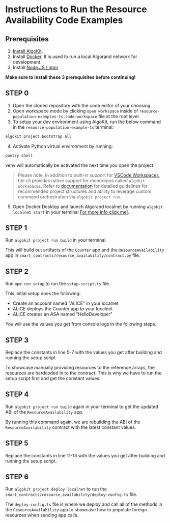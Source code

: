 # Instructions to Run the Resource Availability Code Examples

## Prerequisites

1. [Install AlgoKit](https://github.com/algorandfoundation/algokit-cli/tree/main?tab=readme-ov-file#install).
2. Install [Docker](https://www.docker.com/products/docker-desktop/). It is used to run a local Algorand network for development.
3. Install [Node.JS / npm](https://docs.npmjs.com/downloading-and-installing-node-js-and-npm)

**Make sure to install these 3 prerequisites before continuing!**

## STEP 0

1. Open the cloned repository with the code editor of your choosing.
2. Open workspace mode by clicking `open workspace` inside of `resource-population-examples-ts.code-workspace` file at the root level.
3. To setup your dev environment using AlgoKit, run the below command in the `resource-population-example-ts` terminal:

```bash
algokit project bootstrap all
```

4. Activate Python virtual environment by running:

```bash
poetry shell
```

venv will automatically be activated the next time you open the project.

> Please note, in addition to built-in support for [VSCode Workspaces](https://code.visualstudio.com/docs/editor/workspaces), the cli provides native support for monorepos called `algokit workspaces`. Refer to [documentation](https://github.com/algorandfoundation/algokit-cli/blob/main/docs/features/project/run.md#workspace-vs-standalone-projects) for detailed guidelines for recommended project structures and ability to leverage custom command orchestration via `algokit project run`.

5. Open Docker Desktop and launch Algorand localnet by running `algokit localnet start` in your terminal [For more info click me!](https://github.com/algorandfoundation/algokit-cli/blob/main/docs/features/localnet.md#creating--starting-the-localnet).

## STEP 1

Run `algokit project run build` in your terminal.

This will build out artifacts of the `Counter` app and the `ResourceAvailability` app in `smart_contracts/resource_availability/contract.py` file.

## STEP 2

Run `npm run setup` to run the `setup-script.ts` file.

This initial setup does the following:

- Create an account named "ALICE" in your localnet
- ALICE deploys the Counter app to your localnet
- ALICE creates an ASA named "HelloDeveloper"

You will use the values you get from console logs in the following steps.

## STEP 3

Replace the constants in line 5-7 with the values you get after building and running the setup script

To showcase manually providing resources to the reference arrays, the resources are hardcoded in to the contract. This is why we have to run the setup script first and get the constant values.

## STEP 4

Run `algokit project run build` again in your terminal to get the updated ABI of the `ResourceAvailability` app.

By running this command again, we are rebuilding the ABI of the `ResourceAvailability` contract with the latest constant values.

## STEP 5

Replace the constants in line 11-13 with the values you get after building and running the setup script.

## STEP 6

Run `algokit project deploy localnet` to run the `smart_contracts/resource_availability/deploy-config.ts` file.

The `deploy-config.ts` file is where we deploy and call all of the methods in the `ResourceAvailability` app to showcase how to populate foreign resources when sending app calls.

